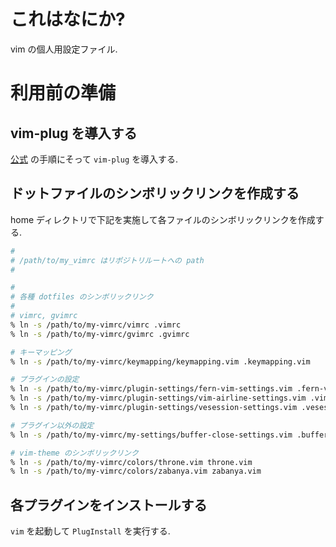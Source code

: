 # これはなにか?
vim の個人用設定ファイル.

# 利用前の準備
## vim-plug を導入する
[公式](https://github.com/junegunn/vim-plug) の手順にそって `vim-plug` を導入する.


## ドットファイルのシンボリックリンクを作成する
home ディレクトリで下記を実施して各ファイルのシンボリックリンクを作成する.

```bash
#
# /path/to/my_vimrc はリポジトリルートへの path
#

#
# 各種 dotfiles のシンボリックリンク
#
# vimrc, gvimrc
% ln -s /path/to/my-vimrc/vimrc .vimrc
% ln -s /path/to/my-vimrc/gvimrc .gvimrc

# キーマッピング
% ln -s /path/to/my-vimrc/keymapping/keymapping.vim .keymapping.vim

# プラグインの設定
% ln -s /path/to/my-vimrc/plugin-settings/fern-vim-settings.vim .fern-vim-settings.vim
% ln -s /path/to/my-vimrc/plugin-settings/vim-airline-settings.vim .vim-airline-settings.vim
% ln -s /path/to/my-vimrc/plugin-settings/vesession-settings.vim .vesession-settings.vim

# プラグイン以外の設定
% ln -s /path/to/my-vimrc/my-settings/buffer-close-settings.vim .buffer-close-settings.vim

# vim-theme のシンボリックリンク
% ln -s /path/to/my-vimrc/colors/throne.vim throne.vim
% ln -s /path/to/my-vimrc/colors/zabanya.vim zabanya.vim
```

## 各プラグインをインストールする
`vim` を起動して `PlugInstall` を実行する.

